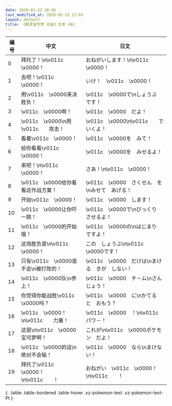 ```yaml
---
date: 2020-02-23 20:56
last_modified_at: 2020-02-23 22:03
layout: default
title: 《精灵宝可梦 白金》文本 442
---
```

| 编号 | 中文 | 日文 |
| ---- | ---- | ---- |
| 0 | 拜托了！\n\v011c　\x0000！ | おねがいします！\n\v011c　\x0000！ |
| 1 | 去吧！\v011c　\x0000！ | いけ！　\v011c　\x0000！ |
| 2 | 用\v011c　\x0000来决胜负！ | \v011c　\x0000で\nしょうぶ　です！ |
| 3 | \v011c　\x0000啊！ | \v011c　\x0000　だよ！ |
| 4 | \v011c　\x0000\n用\v011c　　攻击！ | \v011c　\x0000\n\v011c　　で　いくよ！ |
| 5 | 看着\v011c　\x0000！ | \v011c　\x0000を　みて！ |
| 6 | 给你看看\v011c　\x0000！ | \v011c　\x0000を　みせるよ！ |
| 7 | 来吧！\n\v011c　\x0000！ | さあ！\n\v011c　\x0000！ |
| 8 | \v011c　\x0000给你看看这作战方案！ | \v011c　\x0000　さくせん　を\nみせて　あげる！ |
| 9 | 开始\v011c　\x0000！ | \v011c　\x0000　します！ |
| 10 | \v011c　\x0000让你吓一跳！ | \v011c　\x0000で\nびっくり　させるよ！ |
| 11 | \v011c　\x0000的开始哦！ | \v011c　\x0000の\nはじまり　ですよ！ |
| 12 | 这场胜负是\n\v011c　\x0000！ | この　しょうぶ\n\v011c　\x0000です！ |
| 13 | 只有\v011c　\x0000是不会\n被打败的！ | \v011c　\x0000　だけは\nまける　きが　しない！ |
| 14 | \v011c　\x0000队\n参上！ | \v011c　\x0000　チ－ム\nさんじょう！ |
| 15 | 你觉得你能战胜\v011c　\x0000吗？ | \v011c　\x0000　に\nかてる　と　おもう？ |
| 16 | \v011c　\x0000！\n\v011c　　力量！ | \v011c　\x0000　！\n\v011c　　　パワ－！ |
| 17 | 这是\n\v011c　\x0000宝可梦啊！ | これが\n\v011c　\x0000ポケモン　だよ！　　　　　 |
| 18 | \v011c　\x0000的话\n绝对不会输！ | \v011c　\x0000　なら\nまけない！ |
| 19 | 拜托了\v011c　\x0000！\n\v011c　　！ | おねがい　\v011c　\x0000！\n\v011c　　！ |
{: .table .table-bordered .table-hover .xz-pokemon-text .xz-pokemon-text-Pt }